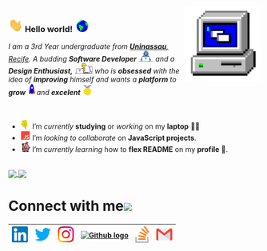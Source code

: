 <img align="right" alt="PC GIF" src="https://github.com/lenincaldeira/lenincaldeira/blob/master/PC.gif" width="150" />

### <img src="https://github.com/lenincaldeira/lenincaldeira/blob/master/Hi.gif" width="29px"> **Hello world!** &nbsp;<img src="https://github.com/lenincaldeira/lenincaldeira/blob/master/Earth.gif" width="24px">

<p>
  <em>
    I am a 3rd Year undergraduate from <a href="https://www.uninassau.edu.br/institucional/nacional"> <b>Uninassau</b>, Recife</a>.  
    A budding <b>Software Developer</b> <img src="https://github.com/lenincaldeira/lenincaldeira/blob/master/Developer.gif" width="30px"> and a <b>Design    Enthusiast,</b>&nbsp;<img src="https://github.com/lenincaldeira/lenincaldeira/blob/master/Designer.gif" width="36px">  who is <b>obsessed</b>
    with the idea of <b>improving</b> himself and wants a <b>platform</b> to 
    <b>grow</b> <img src="https://github.com/lenincaldeira/lenincaldeira/blob/master/Rocket.gif" width="18px">and 
    <b>excelent</b> <img src="https://github.com/lenincaldeira/lenincaldeira/blob/master/Medal.gif" width="20px">
  </em>  
</p>

<br>

- <img alt="GIF" src="https://github.com/lenincaldeira/lenincaldeira/blob/master/wave.gif" width="20vw" /> I’m *currently* **studying** or *working* on my **laptop** 👨‍💻
- <img alt="GIF" src="https://github.com/lenincaldeira/lenincaldeira/blob/master/js-javascript.gif" width="20vw" /> I’m *looking to collaborate* on **JavaScript projects**.
- <img alt="GIF" src="https://github.com/lenincaldeira/lenincaldeira/blob/master/gandalf_parrot.gif" width="20vw" /> I’m *currently learning* how to **flex README** on my **profile** 💪.


<br>

<a href="https://github.com/lenincaldeira">
  <img align="center" src="https://github-readme-stats.vercel.app/api/top-langs/?username=lenincaldeira&theme=dark&hide_langs_below=1" />
</a>

<a href="https://github.com/lenincaldeira/Clone-Netflix">
 <img align="center" src="https://github-readme-stats.vercel.app/api/pin/?username=lenincaldeira&repo=Clone-Netflix&theme=dark" />
</a>

<br>

# Connect with me<img src="https://github.com/lenincaldeira/lenincaldeira/commit/e54834970982bf12c6accaf511347c6a4a31029a" height="32px">



| [<img src="https://github.com/lenincaldeira/lenincaldeira/blob/master/assets/Linkedin.svg" alt="Linkedin Logo" width="32">](https://www.linkedin.com/in/lenin-caldeira/) | [<img src="https://github.com/lenincaldeira/lenincaldeira/blob/master/assets/Twitter.svg" alt="Twitter Logo" width="32">](https://twitter.com/CaldeiraLenin) | [<img src="https://github.com/lenincaldeira/lenincaldeira/blob/master/assets/Instagram.svg" alt="instagram logo" width="32">](https://www.instagram.com/lenincaldeira/)| [<img src="https://cdn.svgporn.com/logos/github-icon.svg" alt="Github logo" width="34">](https://github.com/lenincaldeira) | [<img src="https://github.com/lenincaldeira/lenincaldeira/blob/master/assets/stackoverflow-icon.svg" alt="Stackoverflow Logo" width="28">](https://pt.stackoverflow.com/users/283995/lenin-caldeira) | [<img src="https://github.com/lenincaldeira/lenincaldeira/blob/master/assets/Gmail.svg" alt="Gmail logo" height="32">](mailto:lenin.caldeira@gmail.com)
|:---:|:---:|:---:|:---:|:---:|:---:|



<br>
<br>


<!--

ANTIGA APRESENTAÇÃO DE PERFIL GIT!

## Welcome, I'm Lenin Caldeira! <img src=https://github.com/TheDudeThatCode/TheDudeThatCode/blob/master/Assets/Earth.gif width="30">

... Front-End Developer!
 
## About me

[![Github Badge](https://img.shields.io/badge/-Github-000?style=flat-square&logo=Github&logoColor=white&link=https://github.com/lenincaldeira)](https://github.com/lenincaldeira)
[!Linkedin Badge](https://img.shields.io/badge/-LinkedIn-blue?style=flat-square&logo=Linkedin&logoColor=white&link=https://www.linkedin.com/in/lenin-caldeira/)](https://www.linkedin.com/in/lenin-caldeira/)

## Languages and Tools:
[![lenincaldeira GitHub stats](https://github-readme-stats.vercel.app/api?username=lenincaldeira)](https://github.com/lenincaldeira/githubn-readme-stats)
[![Top Lags](https://github-readme-stats.vercel.app/api/top-langs/?username=lenincaldeira&layout=compact)](https://github.com/lenincaldeira/githubn-readme-stats)

 


 <a href="https://www.linkedin.com/in/lenin-caldeira/">
    <img src="https://img.shields.io/badge/linkedin-%230077B5.svg?&style=for-the-badge&logo=linkedin&logoColor=white" />
  </a>
  
 <a href="https://www.instagram.com/lenincaldeira/">
    <img src="https://img.shields.io/badge/instagram-%23E4405F.svg?&style=for-the-badge&logo=instagram&logoColor=white" />
  </a>



- Thanks for visiting.

- Enjoy it!! o/
-->

